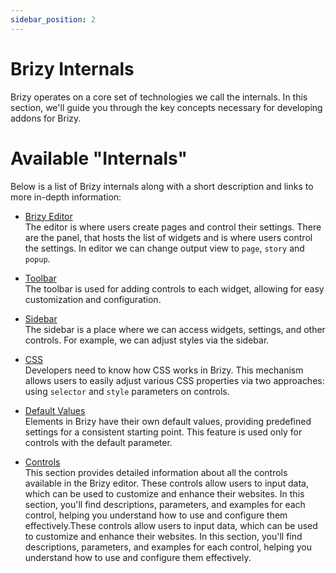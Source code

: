 ```yaml
---
sidebar_position: 2
---
```


# Brizy Internals

Brizy operates on a core set of technologies we call the internals. In this section, we'll guide you through 
the key concepts necessary for developing addons for Brizy.

# Available "Internals"

Below is a list of Brizy internals along with a short description and links to more in-depth information:

[//]: # (TODO: Link for editor)
- [Brizy Editor](/docs-internals/brizy-editor/introduction)<br/>
The editor is where users create pages and control their settings. There are the panel, that hosts the list of widgets
and is where users control the settings. In editor we can change output view to `page`, `story` and `popup`.

[//]: # (TODO: Link for toolbar)
- [Toolbar](/docs-internals/toolbar)<br/>
The toolbar is used for adding controls to each widget, allowing for easy customization and configuration.
 
[//]: # (TODO: Link for sidebar)
- [Sidebar](/docs-internals/sidebar)<br/>
The sidebar is a place where we can access widgets, settings, and other controls. For example, we can adjust styles
via the sidebar.

- [CSS](/docs-internals/control-arguments/css)<br/>
Developers need to know how CSS works in Brizy. This mechanism allows users to easily adjust various CSS properties via two approaches: using `selector` and `style` parameters on controls.

[//]: # (TODO: Link for defaultValue)
- [Default Values](/docs-internals/default-value)<br/>
Elements in Brizy have their own default values, providing predefined settings for a consistent starting point.
This feature is used only for controls with the default parameter.

- [Controls](/docs-internals/editor-controls/introduction)<br/>
This section provides detailed information about all the controls available in the Brizy editor. These controls allow
users to input data, which can be used to customize and enhance their websites. In this section, you'll find 
descriptions, parameters, and examples for each control, helping you understand how to use and configure them 
effectively.These controls allow users to input data, which can be used to customize and enhance their websites. 
In this section, you'll find descriptions, parameters, and examples for each control, helping you understand how to
use and configure them effectively.
